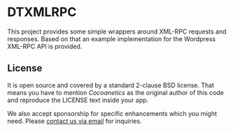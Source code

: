 DTXMLRPC
========

This project provides some simple wrappers around XML-RPC requests and responses. Based on that an example implementation for the Wordpress XML-RPC API is provided.

License
-------

It is open source and covered by a standard 2-clause BSD license. That means you have to mention *Cocoanetics* as the original author of this code and reproduce the LICENSE text inside your app. 

We also accept sponsorship for specific enhancements which you might need. Please [contact us via email](mailto:oliver@cocoanetics.com?subject=DTXMLRPC) for inquiries.
